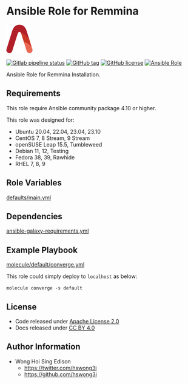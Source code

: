 # Ansible Role for Remmina

<a href="https://alvistack.com" title="AlviStack" target="_blank"><img src="/alvistack.svg" height="75" alt="AlviStack"></a>

[![Gitlab pipeline status](https://img.shields.io/gitlab/pipeline/alvistack/ansible-role-remmina/master)](https://gitlab.com/alvistack/ansible-role-remmina/-/pipelines)
[![GitHub tag](https://img.shields.io/github/tag/alvistack/ansible-role-remmina.svg)](https://github.com/alvistack/ansible-role-remmina/tags)
[![GitHub license](https://img.shields.io/github/license/alvistack/ansible-role-remmina.svg)](https://github.com/alvistack/ansible-role-remmina/blob/master/LICENSE)
[![Ansible Role](https://img.shields.io/badge/galaxy-alvistack.remmina-blue.svg)](https://galaxy.ansible.com/alvistack/remmina)

Ansible Role for Remmina Installation.

## Requirements

This role require Ansible community package 4.10 or higher.

This role was designed for:

-   Ubuntu 20.04, 22.04, 23.04, 23.10
-   CentOS 7, 8 Stream, 9 Stream
-   openSUSE Leap 15.5, Tumbleweed
-   Debian 11, 12, Testing
-   Fedora 38, 39, Rawhide
-   RHEL 7, 8, 9

## Role Variables

[defaults/main.yml](defaults/main.yml)

## Dependencies

[ansible-galaxy-requirements.yml](ansible-galaxy-requirements.yml)

## Example Playbook

[molecule/default/converge.yml](molecule/default/converge.yml)

This role could simply deploy to `localhost` as below:

    molecule converge -s default

## License

-   Code released under [Apache License 2.0](LICENSE)
-   Docs released under [CC BY 4.0](http://creativecommons.org/licenses/by/4.0/)

## Author Information

-   Wong Hoi Sing Edison
    -   <https://twitter.com/hswong3i>
    -   <https://github.com/hswong3i>

